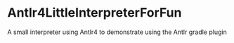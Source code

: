 # Antlr4LittleInterpreterForFun
A small interpreter using Antlr4 to demonstrate using the Antlr gradle plugin
